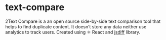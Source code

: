 # text-compare
2Text Compare is a an open source side-by-side text comparison tool that helps to find duplicate content. It doesn’t store any data neither use analytics to track users. Created using ⚛️ React and <a href='https://github.com/kpdecker/jsdiff'>jsdiff</a> library.
